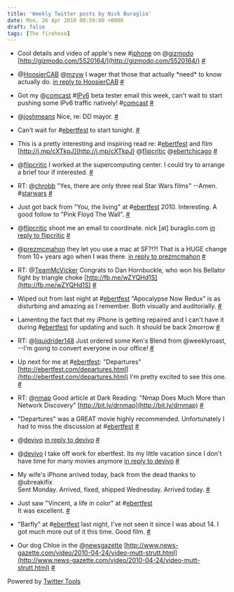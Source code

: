 ```yaml
---
title: 'Weekly Twitter posts by Nick Buraglio'
date: Mon, 26 Apr 2010 00:59:00 +0000
draft: false
tags: [The firehose]
---
```


  
*   Cool details and video of apple's new #[iphone](http://search.twitter.com/search?q=%23iphone) on @[gizmodo](http://twitter.com/gizmodo) [http://gizmodo.com/5520164/](http://gizmodo.com/5520164/) [#](http://twitter.com/buraglio/statuses/12463154944)
  
*   @[HoosierCAB](http://twitter.com/HoosierCAB) @[mzyw](http://twitter.com/mzyw) I wager that those that actually \*need\* to know actually do. [in reply to HoosierCAB](http://twitter.com/HoosierCAB/statuses/12517834702) [#](http://twitter.com/buraglio/statuses/12518319448)
  
*   Got my @[comcast](http://twitter.com/comcast) #[IPv6](http://search.twitter.com/search?q=%23IPv6) beta tester email this week, can't wait to start pushing some IPv6 traffic natively! #[comcast](http://search.twitter.com/search?q=%23comcast) [#](http://twitter.com/buraglio/statuses/12576004105)
  
*   @[joshmeans](http://twitter.com/joshmeans) Nice, re: DD mayor. [#](http://twitter.com/buraglio/statuses/12576036622)
  
*   Can't wait for #[ebertfest](http://search.twitter.com/search?q=%23ebertfest) to start tonight. [#](http://twitter.com/buraglio/statuses/12576516759)
  
*   This is a pretty interesting and inspiring read re: #[ebertfest](http://search.twitter.com/search?q=%23ebertfest) and film [http://j.mp/cXTkpJ](http://j.mp/cXTkpJ) @[flipcritic](http://twitter.com/flipcritic) @[ebertchicago](http://twitter.com/ebertchicago) [#](http://twitter.com/buraglio/statuses/12577107709)
  
*   @[flipcritic](http://twitter.com/flipcritic) I worked at the supercomputing center. I could try to arrange a brief tour if interested. [#](http://twitter.com/buraglio/statuses/12577312732)
  
*   RT: @[chrobb](http://twitter.com/chrobb) "Yes, there are only three real Star Wars films" --Amen. #[starwars](http://search.twitter.com/search?q=%23starwars) [#](http://twitter.com/buraglio/statuses/12577388885)
  
*   Just got back from "You, the living" at #[ebertfest](http://search.twitter.com/search?q=%23ebertfest) 2010. Interesting. A good follow to "Pink Floyd The Wall". [#](http://twitter.com/buraglio/statuses/12622094491)
  
*   @[flipcritic](http://twitter.com/flipcritic) shoot me an email to coordinate. nick \[at\] buraglio.com [in reply to flipcritic](http://twitter.com/flipcritic/statuses/12596320240) [#](http://twitter.com/buraglio/statuses/12622745754)
  
*   @[prezmcmahon](http://twitter.com/prezmcmahon) they let you use a mac at SF?!?! That is a HUGE change from 10+ years ago when I was there. [in reply to prezmcmahon](http://twitter.com/prezmcmahon/statuses/12636610811) [#](http://twitter.com/buraglio/statuses/12637969400)
  
*   RT: @[TeamMcVicker](http://twitter.com/TeamMcVicker) Congrats to Dan Hornbuckle, who won his Bellator fight by triangle choke [http://fb.me/wZYQHd1S](http://fb.me/wZYQHd1S) [#](http://twitter.com/buraglio/statuses/12706494543)
  
*   Wiped out from last night at #[ebertfest](http://search.twitter.com/search?q=%23ebertfest) "Apocalypse Now Redux" is as disturbing and amazing as I remember. Both visually and auditorially. [#](http://twitter.com/buraglio/statuses/12711371114)
  
*   Lamenting the fact that my iPhone is getting repaired and I can't have it during #[ebertfest](http://search.twitter.com/search?q=%23ebertfest) for updating and such. It should be back 2morrow [#](http://twitter.com/buraglio/statuses/12711509732)
  
*   RT: @[liquidrider148](http://twitter.com/liquidrider148) Just ordered some Ken's Blend from @weeklyroast, --I'm going to convert everyone in our office! [#](http://twitter.com/buraglio/statuses/12711582324)
  
*   Up next for me at #[ebertfest](http://search.twitter.com/search?q=%23ebertfest): "Departures" [http://ebertfest.com/departures.html](http://ebertfest.com/departures.html) I'm pretty excited to see this one. [#](http://twitter.com/buraglio/statuses/12711649480)
  
*   RT: @[nmap](http://twitter.com/nmap) Good article at Dark Reading: "Nmap Does Much More than Network Discovery" [http://bit.ly/drnmap](http://bit.ly/drnmap) [#](http://twitter.com/buraglio/statuses/12716884504)
  
*   "Departures" was a GREAT movie highly recommended. Unfortunately I had to miss the discussion at #[ebertfest](http://search.twitter.com/search?q=%23ebertfest) [#](http://twitter.com/buraglio/statuses/12724617309)
  
*   @[devivo](http://twitter.com/devivo) [in reply to devivo](http://twitter.com/devivo/statuses/12756971423) [#](http://twitter.com/buraglio/statuses/12760601747)
  
*   @[devivo](http://twitter.com/devivo) I take off work for ebertfest. Its my little vacation since I don't have time for many movies anymore [in reply to devivo](http://twitter.com/devivo/statuses/12756971423) [#](http://twitter.com/buraglio/statuses/12760666311)
  
*   My wife's iPhone arrived today, back from the dead thanks to @ubreakifix  
    Sent Monday. Arrived, fixed, shipped Wednesday. Arrived today. [#](http://twitter.com/buraglio/statuses/12772221538)
  
*   Just saw "Vincent, a life in color" at #[ebertfest](http://search.twitter.com/search?q=%23ebertfest)  
    It was excellent. [#](http://twitter.com/buraglio/statuses/12783557038)
  
*   "Barfly" at #[ebertfest](http://search.twitter.com/search?q=%23ebertfest) last night, I've not seen it since I was about 14. I got much more out of it this time. Good film. [#](http://twitter.com/buraglio/statuses/12823842475)
  
*   Our dog Chloe in the @[newsgazette](http://twitter.com/newsgazette) [http://www.news-gazette.com/video/2010-04-24/video-mutt-strutt.html](http://www.news-gazette.com/video/2010-04-24/video-mutt-strutt.html) [#](http://twitter.com/buraglio/statuses/12824687067)
  

  

Powered by [Twitter Tools](http://alexking.org/projects/wordpress)
